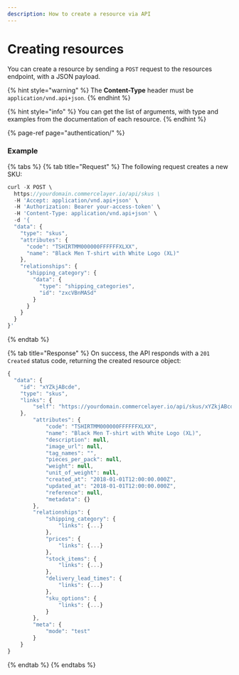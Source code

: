```yaml
---
description: How to create a resource via API
---
```


# Creating resources

You can create a resource by sending a `POST` request to the resources endpoint, with a JSON payload.

{% hint style="warning" %}
The **Content-Type** header must be `application/vnd.api+json`.
{% endhint %}

{% hint style="info" %}
You can get the list of arguments, with type and examples from the documentation of each resource.
{% endhint %}

{% page-ref page="authentication/" %}

### Example

{% tabs %}
{% tab title="Request" %}
The following request creates a new SKU:

```javascript
curl -X POST \
  https://yourdomain.commercelayer.io/api/skus \
  -H 'Accept: application/vnd.api+json' \
  -H 'Authorization: Bearer your-access-token' \
  -H 'Content-Type: application/vnd.api+json' \
  -d '{
  "data": {
    "type": "skus",
    "attributes": {
      "code": "TSHIRTMM000000FFFFFFXLXX",
      "name": "Black Men T-shirt with White Logo (XL)"
    },
    "relationships": {
      "shipping_category": {
        "data": {
          "type": "shipping_categories",
          "id": "zxcVBnMASd"
        }
      }
    }
  }
}'
```
{% endtab %}

{% tab title="Response" %}
On success, the API responds with a `201 Created` status code, returning the created resource object:

```javascript
{
  "data": {
    "id": "xYZkjABcde",
    "type": "skus",
    "links": {
        "self": "https://yourdomain.commercelayer.io/api/skus/xYZkjABcde"
    },
        "attributes": {
            "code": "TSHIRTMM000000FFFFFFXLXX",
            "name": "Black Men T-shirt with White Logo (XL)",
            "description": null,
            "image_url": null,
            "tag_names": "",
            "pieces_per_pack": null,
            "weight": null,
            "unit_of_weight": null,
            "created_at": "2018-01-01T12:00:00.000Z",
            "updated_at": "2018-01-01T12:00:00.000Z",
            "reference": null,
            "metadata": {}
        },
        "relationships": {
            "shipping_category": {
                "links": {...}
            },
            "prices": {
                "links": {...}
            },
            "stock_items": {
                "links": {...}
            },
            "delivery_lead_times": {
                "links": {...}
            },
            "sku_options": {
                "links": {...}
            }
        },
        "meta": {
            "mode": "test"
        }
    }
}
```
{% endtab %}
{% endtabs %}

